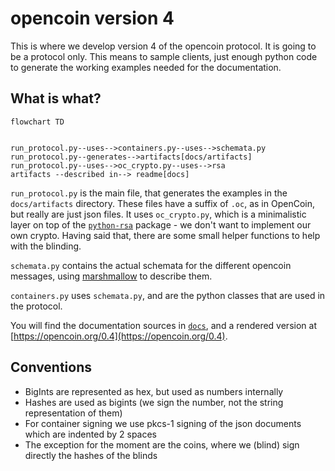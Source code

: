 # opencoin version 4

This is where we develop version 4 of the opencoin protocol. It is going to be a protocol
only. This means to sample clients, just enough python code to generate the working examples
needed for the documentation.

## What is what?

```mermaid
flowchart TD


run_protocol.py--uses-->containers.py--uses-->schemata.py
run_protocol.py--generates-->artifacts[docs/artifacts]
run_protocol.py--uses-->oc_crypto.py--uses-->rsa
artifacts --described in--> readme[docs]
```

`run_protocol.py` is the main file, that generates the examples in the `docs/artifacts` directory. These files have a suffix
of `.oc`, as in OpenCoin, but really are just json files. It uses `oc_crypto.py`, which is a minimalistic layer 
on top of the [`python-rsa`](https://pypi.org/project/rsa/) package - we don't want to implement our own crypto.
Having said that, there are some small helper functions to help with the blinding.

`schemata.py` contains the actual schemata for the different opencoin messages, using 
[marshmallow](https://marshmallow.readthedocs.io) to describe them.

`containers.py` uses `schemata.py`, and are the python classes that are used in the protocol. 

You will find the documentation sources in [`docs`](docs), and a rendered version at [https://opencoin.org/0.4](https://opencoin.org/0.4).

## Conventions

- BigInts are represented as hex, but used as numbers internally
- Hashes are used as bigints (we sign the number, not the string representation of them)
- For container signing we use pkcs-1 signing of the json documents which are indented by 2 spaces
- The exception for the moment are the coins, where we (blind) sign directly the hashes of the blinds
